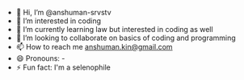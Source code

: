 - 👋 Hi, I’m @anshuman-srvstv
- 👀 I’m interested in coding
- 🌱 I’m currently learning law but interested in coding as well
- 💞️ I’m looking to collaborate on basics of coding and programming 
- 📫 How to reach me anshuman.kin@gmail.com
- 😄 Pronouns:  -
- ⚡ Fun fact: I'm a selenophile

<!---
anshuman-srvstv/anshuman-srvstv is a ✨ special ✨ repository because its `README.md` (this file) appears on your GitHub profile.
You can click the Preview link to take a look at your changes.
--->
